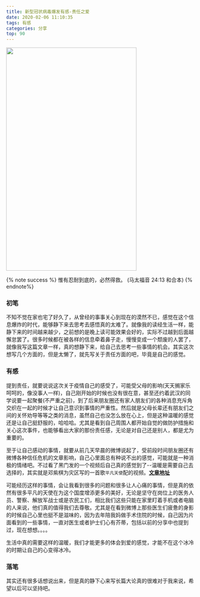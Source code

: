 ```yaml
---
title: 新型冠状病毒爆发有感-责任之爱
date: 2020-02-06 11:10:35
tags: 有感
categories: 分享
top: 90
---
```

<img src="https://blog-1257711631.cos.ap-nanjing.myqcloud.com/EE897BD9-D085-4D81-A4D5-703E7F91E34F_1_105_c.jpeg" width=350 height=600>

{% note success %}
惟有忍耐到底的，必然得救。
                    (马太福音 24:13 和合本)
{% endnote%}

### 初笔
不知不觉在家也宅了好久了，从曾经的事事关心到现在的漠然不已，感觉在这个信息爆炸的时代，能够静下来去思考去感悟真的太难了。就像我的读经生活一样，能静下来的时间越来越少，之前想的是晚上读可能效果会好的，实际不过越到后面越懈怠罢了。很多时候都在被各样的信息牵着鼻子走，慢慢变成一个颓废的人罢了，就像我写这篇文章一样，真的想静下来，给自己去思考一些事情的机会。其实这次想写几个方面的，但是太懒了，就先写关于责任方面的吧，毕竟是自己的感觉。

<!--more-->
### 有感
提到责任，就要说说这次关于疫情自己的感受了，可能受父母的影响(天天搁家乐呵呵的，像没事人一样)，自己刚开始的时候也没有很在意，甚至还约着武汉的同学说要一起聚餐(不严重之前)，到了后来朋友圈还有家人朋友们的各种消息充斥角交织在一起的时候才让自己意识到事情的严重性。然后就是父母长辈还有朋友们之间的关怀劝导等等之类的消息，虽然自己也没怎么放在心上，但是这种温暖的感觉还是让自己挺舒服的，哈哈哈。尤其是看到自己周围人都开始自觉的做防护措施和关心这次事件，也能够看出大家的那份责任感，无论是对自己还是别人，都是尤为重要的。

至于让自己感动的事情，就要从前几天早晨的微博说起了，受前段时间朋友圈还有微博各种信任危机的文章影响，自己心里面总有种说不出的感觉，可能就是一种消极的情绪吧。不过看了黑门发的一个视频后自己真的感觉到了--温暖是需要自己去选择的，其实就是邓紫棋为灾区写的一首歌`平凡天使`配的视频。[**文章地址**](https://mp.weixin.qq.com/s/s6ptStLYOOtLm8ZNW5T0gQ)

可能经历这样的事情，会让我看到很多的问题和很多让人心痛的事情，但是真的依然有很多平凡的天使在为这个国度增添更多的美好，无论是坚守在岗位上的医务人员、警察、解放军战士或是农民工们，相比我们这些只能在家里盯着手机或者电脑的人来说，他们真的值得我们去尊敬。尤其是在看到微博上那些医生们疲惫的身影的时候自己心里也挺不是滋味的，因为去年陪我妈做手术住院的时候，自己因为片面看到的一些事情，一直对医生或者护士们心有芥蒂，包括以前的分享中也提到过，现在想想。。。。

生活中真的需要这样的温暖，我们才能更多的体会到爱的感觉，才能不在这个冰冷的时期让自己的心变得冰冷。

### 落笔

其实还有很多话想说出来，但是真的静下心来写长篇大论真的很难对于我来说，希望以后可以坚持吧。

